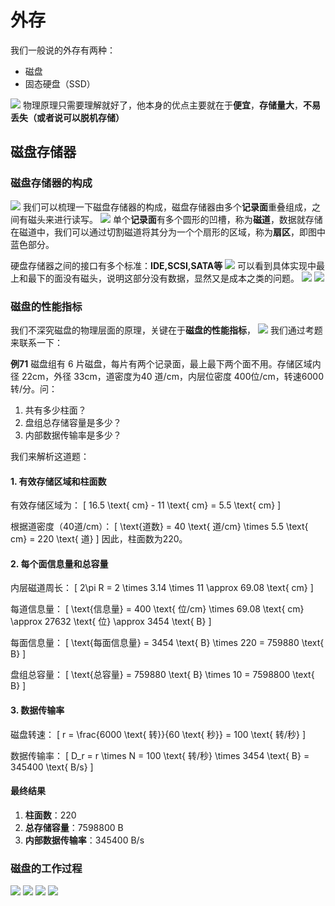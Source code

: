 # 外存
我们一般说的外存有两种：
- 磁盘
- 固态硬盘（SSD）

![](/image/3/wc.png)
物理原理只需要理解就好了，他本身的优点主要就在于**便宜**，**存储量大**，**不易丢失（或者说可以脱机存储）**
## 磁盘存储器
### 磁盘存储器的构成
![](/image/3/外存/cp.png)
我们可以梳理一下磁盘存储器的构成，磁盘存储器由多个**记录面**重叠组成，之间有磁头来进行读写。
![](/image/3/外存/cp1.png)
单个**记录面**有多个圆形的凹槽，称为**磁道**，数据就存储在磁道中，我们可以通过切割磁道将其分为一个个扇形的区域，称为**扇区**，即图中蓝色部分。

硬盘存储器之间的接口有多个标准：**IDE,SCSI,SATA等**
![](/image/3/外存/cp2.png)
可以看到具体实现中最上和最下的面没有磁头，说明这部分没有数据，显然又是成本之类的问题。
![](/image/3/外存/cp3.png)
![](/image/3/外存/cp4.png)
### 磁盘的性能指标
我们不深究磁盘的物理层面的原理，关键在于**磁盘的性能指标**，
![](/image/3/外存/cp5.png)
我们通过考题来联系一下：

**例71** 磁盘组有 6 片磁盘，每片有两个记录面，最上最下两个面不用。存储区域内径 22cm，外径 33cm，道密度为40 道/cm，内层位密度 400位/cm，转速6000转/分。问：
1. 共有多少柱面？
2. 盘组总存储容量是多少？
3. 内部数据传输率是多少？

我们来解析这道题：
#### 1. 有效存储区域和柱面数

有效存储区域为：
\[
16.5 \text{ cm} - 11 \text{ cm} = 5.5 \text{ cm}
\]

根据道密度（40道/cm）：
\[
\text{道数} = 40 \text{ 道/cm} \times 5.5 \text{ cm} = 220 \text{ 道}
\]
因此，柱面数为220。

#### 2. 每个面信息量和总容量

内层磁道周长：
\[
2\pi R = 2 \times 3.14 \times 11 \approx 69.08 \text{ cm}
\]

每道信息量：
\[
\text{信息量} = 400 \text{ 位/cm} \times 69.08 \text{ cm} \approx 27632 \text{ 位} \approx 3454 \text{ B}
\]

每面信息量：
\[
\text{每面信息量} = 3454 \text{ B} \times 220 = 759880 \text{ B}
\]

盘组总容量：
\[
\text{总容量} = 759880 \text{ B} \times 10 = 7598800 \text{ B}
\]

#### 3. 数据传输率

磁盘转速：
\[
r = \frac{6000 \text{ 转}}{60 \text{ 秒}} = 100 \text{ 转/秒}
\]

数据传输率：
\[
D_r = r \times N = 100 \text{ 转/秒} \times 3454 \text{ B} = 345400 \text{ B/s}
\]

#### 最终结果

1. **柱面数**：220
2. **总存储容量**：7598800 B
3. **内部数据传输率**：345400 B/s
### 磁盘的工作过程
![](/image/3/外存/cp6.png)
![](/image/3/外存/cp7.png)
![](/image/3/外存/cp8.png)
![](/image/3/外存/cp9.png)